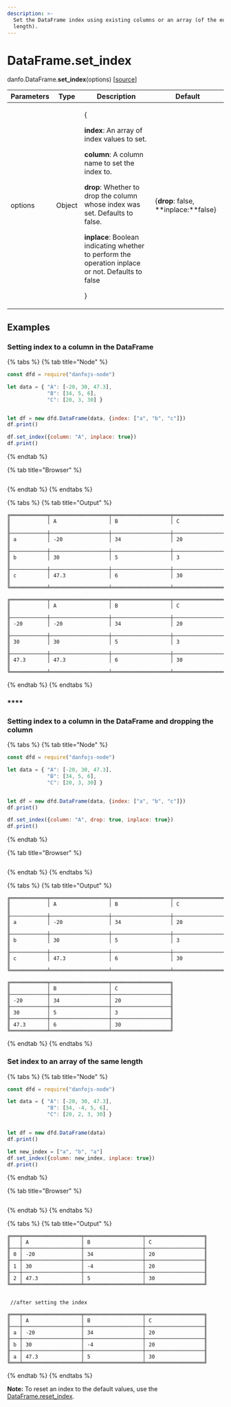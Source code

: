 ```yaml
---
description: >-
  Set the DataFrame index using existing columns or an array (of the equal
  length).
---
```


# DataFrame.set_index

danfo.DataFrame.**set_index**(options) \[[source](https://github.com/opensource9ja/danfojs/blob/cf5c7ae3a009458e61eedd18d9c9b5b6b10d5276/danfojs/src/core/frame.js#L125)]

| Parameters | Type   | Description                                                                                                                                                                                                                                                                                                                                                                                  | Default                              |
| ---------- | ------ | -------------------------------------------------------------------------------------------------------------------------------------------------------------------------------------------------------------------------------------------------------------------------------------------------------------------------------------------------------------------------------------------- | ------------------------------------ |
| options    | Object | <p>{</p><p><strong>index</strong>: An array of index values to set.</p><p></p><p><strong>column</strong>: A column name to set the index to.</p><p></p><p><strong>drop</strong>: Whether to drop the column whose index was set. Defaults to false.</p><p></p><p><strong>inplace</strong>: Boolean indicating whether to perform the operation inplace or not. Defaults to false</p><p>}</p> | {**drop**: false, **inplace:**false} |

## **Examples**

### **Setting index to a column in the DataFrame**

{% tabs %}
{% tab title="Node" %}
```javascript
const dfd = require("danfojs-node")

let data = { "A": [-20, 30, 47.3],
             "B": [34, 5, 6],
             "C": [20, 3, 30] }


let df = new dfd.DataFrame(data, {index: ["a", "b", "c"]})
df.print()

df.set_index({column: "A", inplace: true})
df.print()
```
{% endtab %}

{% tab title="Browser" %}
```
```
{% endtab %}
{% endtabs %}

{% tabs %}
{% tab title="Output" %}
```
╔════════════╤═══════════════════╤═══════════════════╤═══════════════════╗
║            │ A                 │ B                 │ C                 ║
╟────────────┼───────────────────┼───────────────────┼───────────────────╢
║ a          │ -20               │ 34                │ 20                ║
╟────────────┼───────────────────┼───────────────────┼───────────────────╢
║ b          │ 30                │ 5                 │ 3                 ║
╟────────────┼───────────────────┼───────────────────┼───────────────────╢
║ c          │ 47.3              │ 6                 │ 30                ║
╚════════════╧═══════════════════╧═══════════════════╧═══════════════════╝

╔════════════╤═══════════════════╤═══════════════════╤═══════════════════╗
║            │ A                 │ B                 │ C                 ║
╟────────────┼───────────────────┼───────────────────┼───────────────────╢
║ -20        │ -20               │ 34                │ 20                ║
╟────────────┼───────────────────┼───────────────────┼───────────────────╢
║ 30         │ 30                │ 5                 │ 3                 ║
╟────────────┼───────────────────┼───────────────────┼───────────────────╢
║ 47.3       │ 47.3              │ 6                 │ 30                ║
╚════════════╧═══════════════════╧═══════════════════╧═══════════════════╝
```
{% endtab %}
{% endtabs %}

### ****

### **Setting index to a column in the DataFrame and dropping the column**

{% tabs %}
{% tab title="Node" %}
```javascript
const dfd = require("danfojs-node")

let data = { "A": [-20, 30, 47.3],
             "B": [34, 5, 6],
             "C": [20, 3, 30] }


let df = new dfd.DataFrame(data, {index: ["a", "b", "c"]})
df.print()

df.set_index({column: "A", drop: true, inplace: true})
df.print()
```
{% endtab %}

{% tab title="Browser" %}
```
```
{% endtab %}
{% endtabs %}

{% tabs %}
{% tab title="Output" %}
```
╔════════════╤═══════════════════╤═══════════════════╤═══════════════════╗
║            │ A                 │ B                 │ C                 ║
╟────────────┼───────────────────┼───────────────────┼───────────────────╢
║ a          │ -20               │ 34                │ 20                ║
╟────────────┼───────────────────┼───────────────────┼───────────────────╢
║ b          │ 30                │ 5                 │ 3                 ║
╟────────────┼───────────────────┼───────────────────┼───────────────────╢
║ c          │ 47.3              │ 6                 │ 30                ║
╚════════════╧═══════════════════╧═══════════════════╧═══════════════════╝

╔════════════╤═══════════════════╤═══════════════════╗
║            │ B                 │ C                 ║
╟────────────┼───────────────────┼───────────────────╢
║ -20        │ 34                │ 20                ║
╟────────────┼───────────────────┼───────────────────╢
║ 30         │ 5                 │ 3                 ║
╟────────────┼───────────────────┼───────────────────╢
║ 47.3       │ 6                 │ 30                ║
╚════════════╧═══════════════════╧═══════════════════╝
```
{% endtab %}
{% endtabs %}

### **Set index to an array of the same length**

{% tabs %}
{% tab title="Node" %}
```javascript
const dfd = require("danfojs-node")

let data = { "A": [-20, 30, 47.3],
             "B": [34, -4, 5, 6],
             "C": [20, 2, 3, 30] }


let df = new dfd.DataFrame(data)
df.print()

let new_index = ["a", "b", "a"]
df.set_index({column: new_index, inplace: true})
df.print()
```
{% endtab %}

{% tab title="Browser" %}
```
```
{% endtab %}
{% endtabs %}

{% tabs %}
{% tab title="Output" %}
```
╔═══╤═══════════════════╤═══════════════════╤═══════════════════╗
║   │ A                 │ B                 │ C                 ║
╟───┼───────────────────┼───────────────────┼───────────────────╢
║ 0 │ -20               │ 34                │ 20                ║
╟───┼───────────────────┼───────────────────┼───────────────────╢
║ 1 │ 30                │ -4                │ 20                ║
╟───┼───────────────────┼───────────────────┼───────────────────╢
║ 2 │ 47.3              │ 5                 │ 30                ║
╚═══╧═══════════════════╧═══════════════════╧═══════════════════╝


 //after setting the index

╔═══╤═══════════════════╤═══════════════════╤═══════════════════╗
║   │ A                 │ B                 │ C                 ║
╟───┼───────────────────┼───────────────────┼───────────────────╢
║ a │ -20               │ 34                │ 20                ║
╟───┼───────────────────┼───────────────────┼───────────────────╢
║ b │ 30                │ -4                │ 20                ║
╟───┼───────────────────┼───────────────────┼───────────────────╢
║ a │ 47.3              │ 5                 │ 30                ║
╚═══╧═══════════════════╧═══════════════════╧═══════════════════╝
```
{% endtab %}
{% endtabs %}

**Note:** To reset an index to the default values, use the [DataFrame.reset_index](dataframe.reset_index.md).
